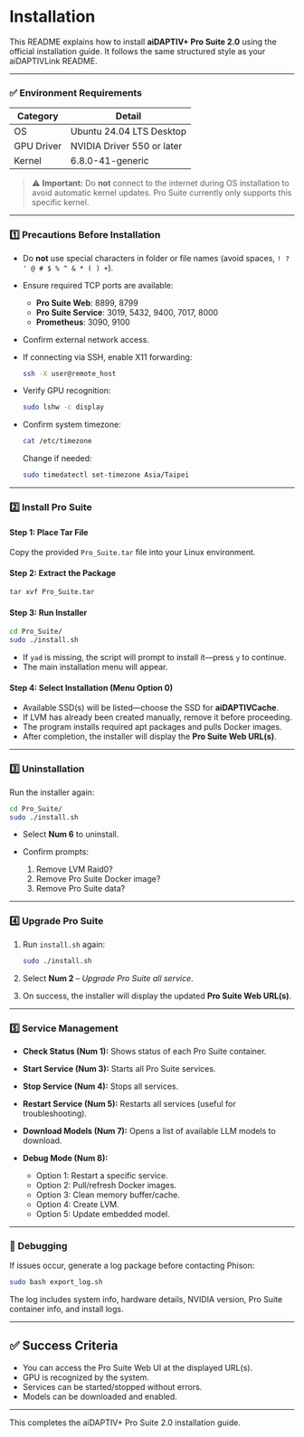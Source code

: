 # Installation

This README explains how to install **aiDAPTIV+ Pro Suite 2.0** using the official installation guide. It follows the same structured style as your aiDAPTIVLink README.

---

### ✅ Environment Requirements

| Category   | Detail                     |
| ---------- | -------------------------- |
| OS         | Ubuntu 24.04 LTS Desktop   |
| GPU Driver | NVIDIA Driver 550 or later |
| Kernel     | 6.8.0-41-generic           |

> ⚠️ **Important:** Do **not** connect to the internet during OS installation to avoid automatic kernel updates. Pro Suite currently only supports this specific kernel.

---

### 1️⃣ Precautions Before Installation

* Do **not** use special characters in folder or file names (avoid spaces, `! ? ' @ # $ % ^ & * ( ) +`).
* Ensure required TCP ports are available:

  * **Pro Suite Web**: 8899, 8799
  * **Pro Suite Service**: 3019, 5432, 9400, 7017, 8000
  * **Prometheus**: 3090, 9100
* Confirm external network access.
* If connecting via SSH, enable X11 forwarding:

  ```bash
  ssh -X user@remote_host
  ```
* Verify GPU recognition:

  ```bash
  sudo lshw -c display
  ```
* Confirm system timezone:

  ```bash
  cat /etc/timezone
  ```

  Change if needed:

  ```bash
  sudo timedatectl set-timezone Asia/Taipei
  ```

---

### 2️⃣ Install Pro Suite

#### Step 1: Place Tar File

Copy the provided `Pro_Suite.tar` file into your Linux environment.

#### Step 2: Extract the Package

```bash
tar xvf Pro_Suite.tar
```

#### Step 3: Run Installer

```bash
cd Pro_Suite/
sudo ./install.sh
```

* If `yad` is missing, the script will prompt to install it—press `y` to continue.
* The main installation menu will appear.

#### Step 4: Select Installation (Menu Option 0)

* Available SSD(s) will be listed—choose the SSD for **aiDAPTIVCache**.
* If LVM has already been created manually, remove it before proceeding.
* The program installs required apt packages and pulls Docker images.
* After completion, the installer will display the **Pro Suite Web URL(s)**.

---

### 3️⃣ Uninstallation

Run the installer again:

```bash
cd Pro_Suite/
sudo ./install.sh
```

* Select **Num 6** to uninstall.
* Confirm prompts:

  1. Remove LVM Raid0?
  2. Remove Pro Suite Docker image?
  3. Remove Pro Suite data?

---

### 4️⃣ Upgrade Pro Suite

1. Run `install.sh` again:

   ```bash
   sudo ./install.sh
   ```
2. Select **Num 2** – *Upgrade Pro Suite all service*.
3. On success, the installer will display the updated **Pro Suite Web URL(s)**.

---

### 5️⃣ Service Management

* **Check Status (Num 1):** Shows status of each Pro Suite container.
* **Start Service (Num 3):** Starts all Pro Suite services.
* **Stop Service (Num 4):** Stops all services.
* **Restart Service (Num 5):** Restarts all services (useful for troubleshooting).
* **Download Models (Num 7):** Opens a list of available LLM models to download.
* **Debug Mode (Num 8):**

  * Option 1: Restart a specific service.
  * Option 2: Pull/refresh Docker images.
  * Option 3: Clean memory buffer/cache.
  * Option 4: Create LVM.
  * Option 5: Update embedded model.

---

### 🐞 Debugging

If issues occur, generate a log package before contacting Phison:

```bash
sudo bash export_log.sh
```

The log includes system info, hardware details, NVIDIA version, Pro Suite container info, and install logs.

---

## ✅ Success Criteria

* You can access the Pro Suite Web UI at the displayed URL(s).
* GPU is recognized by the system.
* Services can be started/stopped without errors.
* Models can be downloaded and enabled.

---

This completes the aiDAPTIV+ Pro Suite 2.0 installation guide.
